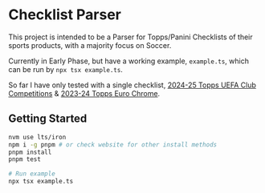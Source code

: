 # Checklist Parser

This project is intended to be a Parser for Topps/Panini Checklists of their sports products, with a majority focus on Soccer.

Currently in Early Phase, but have a working example, `example.ts`, which can be run by `npx tsx example.ts`.

So far I have only tested with a single checklist, [2024-25 Topps UEFA Club Competitions](https://www.topps.com/pages/topps-uefa-club-competitions) & [2023-24 Topps Euro Chrome](https://www.topps.com/pages/topps-chrome-uefa-euro).

## Getting Started

```bash
nvm use lts/iron
npm i -g pnpm # or check website for other install methods
pnpm install
pnpm test

# Run example
npx tsx example.ts
```
